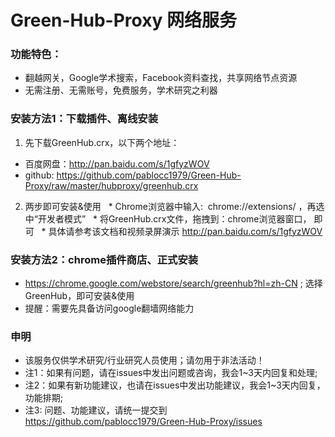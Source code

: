 
# Green-Hub-Proxy 网络服务

### 功能特色：
 - 翻越网关，Google学术搜索，Facebook资料查找，共享网络节点资源
 - 无需注册、无需账号，免费服务，学术研究之利器

### 安装方法1：下载插件、离线安装
 1. 先下载GreenHub.crx，以下两个地址：
   * 百度网盘：http://pan.baidu.com/s/1gfyzWOV
   * github: https://github.com/pablocc1979/Green-Hub-Proxy/raw/master/hubproxy/greenhub.crx 
 2. 两步即可安装&使用
   * Chrome浏览器中输入:  chrome://extensions/ ，再选中“开发者模式”
   * 将GreenHub.crx文件，拖拽到：chrome浏览器窗口， 即可
   * 具体请参考该文档和视频录屏演示 http://pan.baidu.com/s/1gfyzWOV
   
### 安装方法2：chrome插件商店、正式安装
* https://chrome.google.com/webstore/search/greenhub?hl=zh-CN ; 选择GreenHub，即可安装&使用 
* 提醒：需要先具备访问google翻墙网络能力 
   
### 申明
* 该服务仅供学术研究/行业研究人员使用；请勿用于非法活动！
* 注1：如果有问题，请在issues中发出问题或咨询，我会1~3天内回复和处理; 
* 注2：如果有新功能建议，也请在issues中发出功能建议，我会1~3天内回复，功能排期; 
* 注3: 问题、功能建议，请统一提交到 https://github.com/pablocc1979/Green-Hub-Proxy/issues
